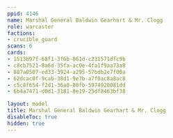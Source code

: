```yaml
---
ppid: 4146
name: Marshal General Baldwin Gearhart & Mr. Clogg
role: warcaster
factions:
- crucible_guard
scans: 6
cards:
- 1513b97f-68f1-3f6b-861d-c231571dfc9b
- c8cb7521-8a6d-35fa-ac0e-4fa1f9aa73a8
- 887a0507-ed33-3924-a295-57bdb2e7f00a
- 62dcac0f-9cab-38d1-9e7b-a7f0ac8a8ac8
- c5c8f654-f2d1-36a0-80fb-5974920081dd
- 6b4a7471-d0d1-3181-8e19-25df8463bf38

layout: model
title: Marshal General Baldwin Gearhart & Mr. Clogg
disableToc: true
hidden: true
---
```

